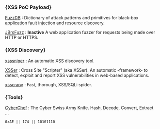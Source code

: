 ### {XSS PoC Payload}
[FuzzDB](https://github.com/fuzzdb-project/fuzzdb) : Dictionary of attack patterns and primitives for black-box application fault injection and resource discovery.

[JBroFuzz](https://www.owasp.org/index.php/JBroFuzz) : **Inactive** A web application fuzzer for requests being made over HTTP or HTTPS.

### {XSS Discovery}
[xsssniper](https://github.com/gbrindisi/xsssniper) : An automatic XSS discovery tool.

[XSSer](https://github.com/epsylon/xsser) : Cross Site "Scripter" (aka XSSer). An automatic -framework- to detect, exploit and report XSS vulnerabilities in web-based applications.

[xsscrapy](https://github.com/DanMcInerney/xsscrapy) : Fast, thorough, XSS/SQLi spider.
### {Tools}
[CyberChef](https://gchq.github.io/CyberChef/) : The Cyber Swiss Army Knife. Hash, Decode, Convert, Extract ...


`0xAE || 174 || 10101110`
